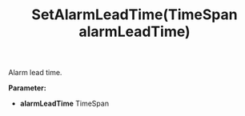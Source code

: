 ﻿---
uid: crmscript_ref_NSAppointmentEntity_SetAlarmLeadTime
title: SetAlarmLeadTime(TimeSpan alarmLeadTime)
intellisense: NSAppointmentEntity.SetAlarmLeadTime
keywords: NSAppointmentEntity, GetAlarmLeadTime
so.topic: reference
---

Alarm lead time.

**Parameter:** 
 - **alarmLeadTime** TimeSpan

